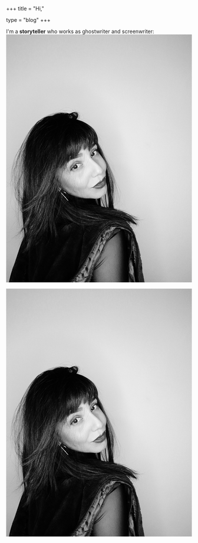 +++
title = "Hi,"

type = "blog"
+++


I'm a **storyteller** who works as ghostwriter and screenwriter:
![](/img/portrait.jpg)


![](/img/portrait.jpg)
